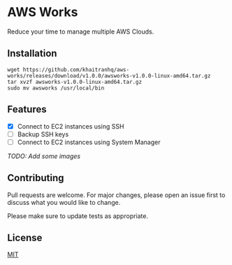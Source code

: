 # AWS Works

Reduce your time to manage multiple AWS Clouds.

## Installation

```shell
wget https://github.com/khaitranhq/aws-works/releases/download/v1.0.0/awsworks-v1.0.0-linux-amd64.tar.gz
tar xvzf awsworks-v1.0.0-linux-amd64.tar.gz
sudo mv awsworks /usr/local/bin
```

## Features

- [x] Connect to EC2 instances using SSH
- [ ] Backup SSH keys
- [ ] Connect to EC2 instances using System Manager

_TODO: Add some images_

## Contributing

Pull requests are welcome. For major changes, please open an issue first
to discuss what you would like to change.

Please make sure to update tests as appropriate.

## License

[MIT](https://choosealicense.com/licenses/mit/)
